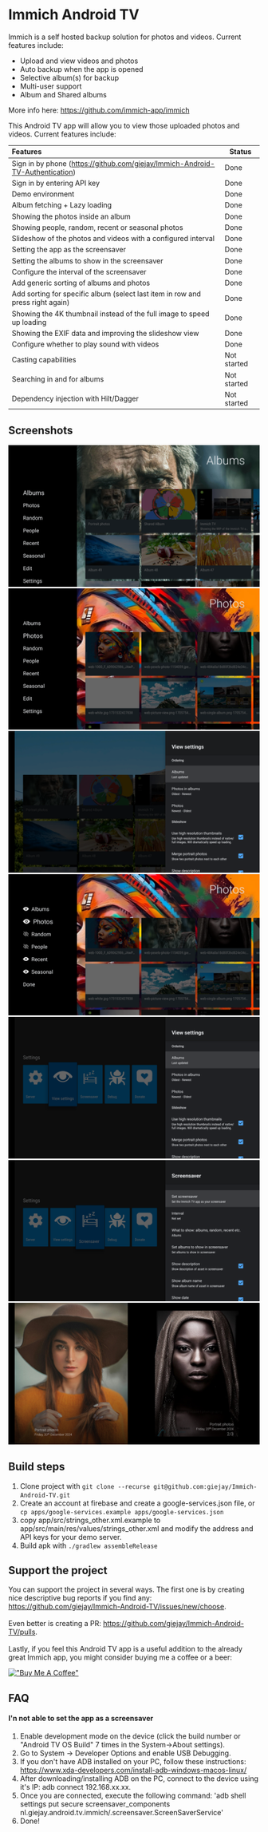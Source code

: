 # Immich Android TV

Immich is a self hosted backup solution for photos and videos. Current features include:

- Upload and view videos and photos
- Auto backup when the app is opened
- Selective album(s) for backup
- Multi-user support
- Album and Shared albums

More info here: https://github.com/immich-app/immich

This Android TV app will allow you to view those uploaded photos and videos. Current features
include:

| Features                                                                       | Status      |
|:-------------------------------------------------------------------------------|-------------|
| Sign in by phone (https://github.com/giejay/Immich-Android-TV-Authentication)  | Done        |
| Sign in by entering API key                                                    | Done        |
| Demo environment                                                               | Done        |
| Album fetching + Lazy loading                                                  | Done        |
| Showing the photos inside an album                                             | Done        |
| Showing people, random, recent or seasonal photos                              | Done        |
| Slideshow of the photos and videos with a configured interval                  | Done        |
| Setting the app as the screensaver                                             | Done        |
| Setting the albums to show in the screensaver                                  | Done        |
| Configure the interval of the screensaver                                      | Done        |
| Add generic sorting of albums and photos                                       | Done        |
| Add sorting for specific album (select last item in row and press right again) | Done        |
| Showing the 4K thumbnail instead of the full image to speed up loading         | Done        |
| Showing the EXIF data and improving the slideshow view                         | Done        |
| Configure whether to play sound with videos                                    | Done        |
| Casting capabilities                                                           | Not started |
| Searching in and for albums                                                    | Not started |
| Dependency injection with Hilt/Dagger                                          | Not started |

## Screenshots
![Alt text](/screenshots/homescreen-1.png?raw=true "Album overview")
![Alt text](/screenshots/photos.png?raw=true "All photos")
![Alt text](/screenshots/sorting-options.png?raw=true "Sorting options")
![Alt text](/screenshots/home-edit.png?raw=true "Edit homescreen")
![Alt text](/screenshots/settings-view.png?raw=true "View settings")
![Alt text](/screenshots/settings-screensaver.png?raw=true "Screensaver settings")
![Alt text](/screenshots/screensaver-portrait.png?raw=true "Screensaver portrait")

## Build steps
1. Clone project with `git clone --recurse git@github.com:giejay/Immich-Android-TV.git`
2. Create an account at firebase and create a google-services.json file, or
`cp apps/google-services.example apps/google-services.json`
3. copy app/src/strings_other.xml.example to app/src/main/res/values/strings_other.xml and modify the address and API keys for your demo server.
4. Build apk with `./gradlew assembleRelease`
   
## Support the project
You can support the project in several ways. The first one is by creating nice descriptive bug
reports if you find any: https://github.com/giejay/Immich-Android-TV/issues/new/choose.
<br><br>Even better is creating a PR: https://github.com/giejay/Immich-Android-TV/pulls.
<br><br>
Lastly, if you feel this Android TV app is a useful addition to the already great Immich app, you
might consider buying me a coffee or a beer:

[!["Buy Me A Coffee"](https://www.buymeacoffee.com/assets/img/custom_images/orange_img.png)](https://www.buymeacoffee.com/giejay)

## FAQ
#### I'n not able to set the app as a screensaver
  1. Enable development mode on the device (click the build number or "Android TV OS Build" 7 times in the System->About settings).
2. Go to System -> Developer Options and enable USB Debugging.
3. If you don't have ADB installed on your PC, follow these instructions: https://www.xda-developers.com/install-adb-windows-macos-linux/
4. After downloading/installing ADB on the PC, connect to the device using it's IP: adb connect 192.168.xx.xx.
5. Once you are connected, execute the following command: 'adb shell settings put secure screensaver_components nl.giejay.android.tv.immich/.screensaver.ScreenSaverService'
6. Done!

